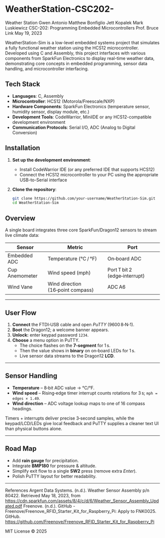 # WeatherStation-CSC202-

Weather Station
Gwen Antonio
Matthew Bonfiglio
Jett Kopalek
Mark Luskiewicz
CSC-202: Programming Embedded Microcontrollers
Prof. Bruce Link
May 19, 2023

WeatherStation-Sim is a low-level embedded systems project that simulates a fully functional weather station using the HCS12 microcontroller. Developed using C and Assembly, this project interfaces with various components from SparkFun Electronics to display real-time weather data, demonstrating core concepts in embedded programming, sensor data handling, and microcontroller interfacing.

## Tech Stack

- **Languages**: C, Assembly
- **Microcontroller**: HCS12 (Motorola/Freescale/NXP)
- **Hardware Components**: SparkFun Electronics (temperature sensor, humidity sensor, display module, etc.)
- **Development Tools**: CodeWarrior, MiniIDE or any HCS12-compatible development environment
- **Communication Protocols**: Serial I/O, ADC (Analog to Digital Conversion)

## Installation

1. **Set up the development environment**:
   - Install CodeWarrior IDE (or any preferred IDE that supports HCS12)
   - Connect the HCS12 microcontroller to your PC using the appropriate USB-to-Serial interface

2. **Clone the repository**:
   ```bash
   git clone https://github.com/your-username/WeatherStation-Sim.git
   cd WeatherStation-Sim


## Overview
A single board integrates three core SparkFun/Dragon12 sensors to stream live climate data:

| Sensor | Metric | Port |
| ------ | ------ | ---- |
| Embedded ADC | Temperature (°C / °F) | On‑board ADC |
| Cup Anemometer | Wind speed (mph) | Port T bit 2 (edge‑interrupt) |
| Wind Vane | Wind direction (16‑point compass) | ADC A6 |

---

## User Flow
1. **Connect** the FTDI‑USB cable and open *PuTTY* (9600 8‑N‑1).
2. **Boot** the Dragon12; a welcome banner appears.
3. **Unlock:** enter keypad password `1234`.
4. **Choose** a menu option in PuTTY.
   - The choice flashes on the **7‑segment** for 1 s.
   - Then the value shows in **binary** on on‑board LEDs for 1 s.
   - Live sensor data streams to the Dragon12 **LCD**.

---

## Sensor Handling
- **Temperature** – 8‑bit ADC value → °C/°F.
- **Wind speed** – Rising‑edge timer interrupt counts rotations for 3 s; `mph = edges × 1.49`.
- **Wind direction** – ADC voltage lookup maps to one of 16 compass headings.

Timers + interrupts deliver precise 3‑second samples, while the keypad/LCD/LEDs give local feedback and PuTTY supplies a cleaner text UI than physical buttons alone.

---

## Road Map
- Add **rain gauge** for precipitation.
- Integrate **BMP180** for pressure & altitude.
- Simplify exit flow to a single **SW2** press (remove extra *Enter*).
- Polish PuTTY layout for better readability.

---


References
Argent Data Systems. (n.d.). Weather Sensor Assembly p/n 80422. Retrieved May 18, 2023, from https://cdn.sparkfun.com/assets/8/4/c/d/6/Weather_Sensor_Assembly_Updated.pdf
Freenove. (n.d.). GitHub - Freenove/Freenove_RFID_Starter_Kit_for_Raspberry_Pi: Apply to FNK0025. GitHub. https://github.com/Freenove/Freenove_RFID_Starter_Kit_for_Raspberry_Pi


MIT License © 2025


